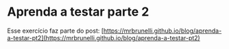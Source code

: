 # Aprenda a testar parte 2

Esse exercício faz parte do post: [https://mrbrunelli.github.io/blog/aprenda-a-testar-pt2](https://mrbrunelli.github.io/blog/aprenda-a-testar-pt2)
